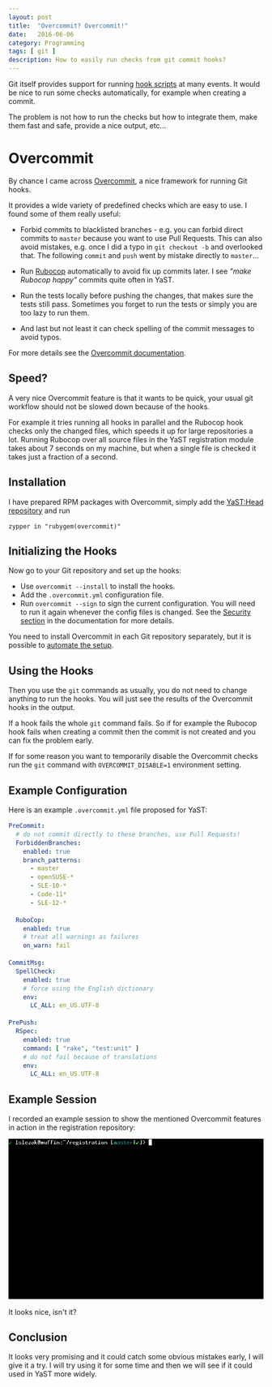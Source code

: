 ```yaml
---
layout: post
title:  "Overcommit? Overcommit!"
date:   2016-06-06
category: Programming
tags: [ git ]
description: How to easily run checks from git commit hooks?
---
```


Git itself provides support for running [hook scripts](
https://git-scm.com/docs/githooks) at many events. It would be nice to run
some checks automatically, for example when creating a commit.

The problem is not how to run the checks but how to integrate them,
make them fast and safe, provide a nice output, etc...

# Overcommit

By chance I came across [Overcommit](https://github.com/brigade/overcommit),
a nice framework for running Git hooks.

It provides a wide variety of predefined checks which are easy to use. I found
some of them really useful:

- Forbid commits to blacklisted branches - e.g. you can forbid direct commits to
`master` because you want to use Pull Requests. This can also avoid mistakes,
e.g. once I did a typo in `git checkout -b` and overlooked that.
The following `commit` and `push` went by mistake directly to `master`...

- Run [Rubocop](https://github.com/bbatsov/rubocop) automatically to avoid
  fix up commits later. I see *"make Rubocop happy"* commits quite often in
  YaST.

- Run the tests locally before pushing the changes, that makes sure the tests
  still pass. Sometimes you forget to run the tests or simply you are too
  lazy to run them.

- And last but not least it can check spelling of the commit messages to avoid
  typos.

For more details see the [Overcommit documentation](
https://github.com/brigade/overcommit).

## Speed?

A very nice Overcommit feature is that it wants to be quick, your usual git
workflow should not be slowed down because of the hooks.

For example it tries running all hooks in parallel and the Rubocop hook checks
only the changed files, which speeds it up for large repositories a lot.
Running Rubocop over all source files in the YaST registration module takes
about 7 seconds on my machine, but when a single file is checked it takes
just a fraction of a second.

## Installation

I have prepared RPM packages with Overcommit, simply add the [YaST:Head
repository](http://download.opensuse.org/repositories/YaST:/Head/) and run

```
zypper in "rubygem(overcommit)"
```

## Initializing the Hooks

Now go to your Git repository and set up the hooks:

- Use `overcommit --install` to install the hooks.
- Add the `.overcommit.yml` configuration file.
- Run `overcommit --sign` to sign the current configuration. You will need to
  run it again whenever the config files is changed.
  See the  [Security section](https://github.com/brigade/overcommit#security)
  in the documentation for more details.

You need to install Overcommit in each Git repository separately, but it is
possible to [automate the setup](
https://github.com/brigade/overcommit#automatically-install-overcommit-hooks).

## Using the Hooks

Then you use the `git` commands as usually, you do not need to change anything
to run the hooks. You will just see the results of the Overcommit hooks
in the output.

If a hook fails the whole `git` command fails. So if for example the Rubocop
hook fails when creating a commit then the commit is not created and you can fix
the problem early.

If for some reason you want to temporarily disable the Overcommit checks run
the `git` command with `OVERCOMMIT_DISABLE=1` environment setting.

## Example Configuration

Here is an example `.overcommit.yml` file proposed for YaST:

```yaml
PreCommit:
  # do not commit directly to these branches, use Pull Requests!
  ForbiddenBranches:
    enabled: true
    branch_patterns:
      - master
      - openSUSE-*
      - SLE-10-*
      - Code-11*
      - SLE-12-*

  RuboCop:
    enabled: true
    # treat all warnings as failures
    on_warn: fail

CommitMsg:
  SpellCheck:
    enabled: true
    # force using the English dictionary
    env:
      LC_ALL: en_US.UTF-8

PrePush:
  RSpec:
    enabled: true
    command: [ "rake", "test:unit" ]
    # do not fail because of translations
    env:
      LC_ALL: en_US.UTF-8

```

## Example Session

I recorded an example session to show the mentioned Overcommit features in
action in the registration repository:

![Overcommit screencast](/images/overcommit_screencast.gif)

It looks nice, isn't it?

## Conclusion

It looks very promising and it could catch some obvious mistakes early, I will
give it a try. I will try using it for some time and then we will see if it
could used in YaST more widely.
